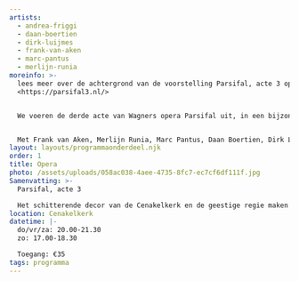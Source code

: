 ```yaml
---
artists:
  - andrea-friggi
  - daan-boertien
  - dirk-luijmes
  - frank-van-aken
  - marc-pantus
  - merlijn-runia
moreinfo: >-
  lees meer over de achtergrond van de voorstelling Parsifal, acte 3 op
  <https://parsifal3.nl/>


  We voeren de derde acte van Wagners opera Parsifal uit, in een bijzondere bewerking voor drie zangers, piano, harmonium, synthesizer, basgitaar en klokken. De handeling vindt plaats in de huiskamer van een verpleegtehuis. De kamer is bevolkt met patiënten die op de dood wachten, en hun verzorgend personeel. We zitten dus in feite allemaal in de wachtkamer, wachtend op verlossing. Ondertussen klinkt de bedwelmende, meditatieve muziek van Wagner. Een opera als een spirituele sessie in een mystieke omgeving. De uitvoeringen vinden plaats in de Cenakelkerk in De Heilig Landstichting (bij Nijmegen). Het interieur van deze kerk vormt het natuurlijke decor voor Wagners laatste werk en speelt een belangrijke rol in de apotheose van de opera. Gelegen in de bossen bij Nijmegen is het misschien wel onze eigen "Grüne Hügel", de bijnaam van Wagners eigen Festspielhaus in Bayreuth. De uitvoeringen worden in het Duits gezongen en Nederlands ondertiteld. 


  Met Frank van Aken, Merlijn Runia, Marc Pantus, Daan Boertien, Dirk Luijmes, Andrea Friggi (muzikale leiding) en Wilbert Friederichs. Koor:Arthur Kuilboer, Coen Bosselaar, Gert-Jan Raats, Hans Hautvast, Hans Meijs, Laurent Sprooten, Lucas Mens, Pieter Wout, Ronald Maarseveen en Walter Hilgers. Muzikale leiding koor: Wilbert Friederichs.
layout: layouts/programmaonderdeel.njk
order: 1
title: Opera
photo: /assets/uploads/058ac038-4aee-4735-8fc7-ec7cf6df111f.jpg
Samenvatting: >-
  Parsifal, acte 3

  Het schitterende decor van de Cenakelkerk en de geestige regie maken deze Parsifal, acte 3 een belevenis voor zowel Wagner-beginners als voor doorgewinterde operaliefhebbers. In de kleine bezetting voor piano, harmonium, synthesizer, klokken en basgitaar kunt u zich helemaal onderdompelen in de bedwelmende muziek. Tenor Frank van Aken vertolkte rollen van Wagner op de grote wereldpodia, en tijdens deze Wagner4daagse kunt u hem beluisteren als Parsifal.
location: Cenakelkerk
datetime: |-
  do/vr/za: 20.00-21.30
  zo: 17.00-18.30

  Toegang: €35
tags: programma
---
```

